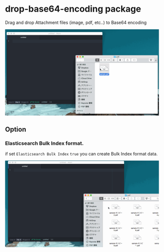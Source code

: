 # drop-base64-encoding package

Drag and drop Attachment files (image, pdf, etc..) to Base64 encoding

![overview](https://raw.githubusercontent.com/KunihikoKido/atom-drop-base64-encoding/master/screenshots/overview.gif)


## Option
### Elasticsearch Bulk Index format.
if set ``Elasticsearch Bulk Index`` ``true`` you can create Bulk Index format data.

![overview](https://raw.githubusercontent.com/KunihikoKido/atom-drop-base64-encoding/master/screenshots/elasticsearch.gif)
